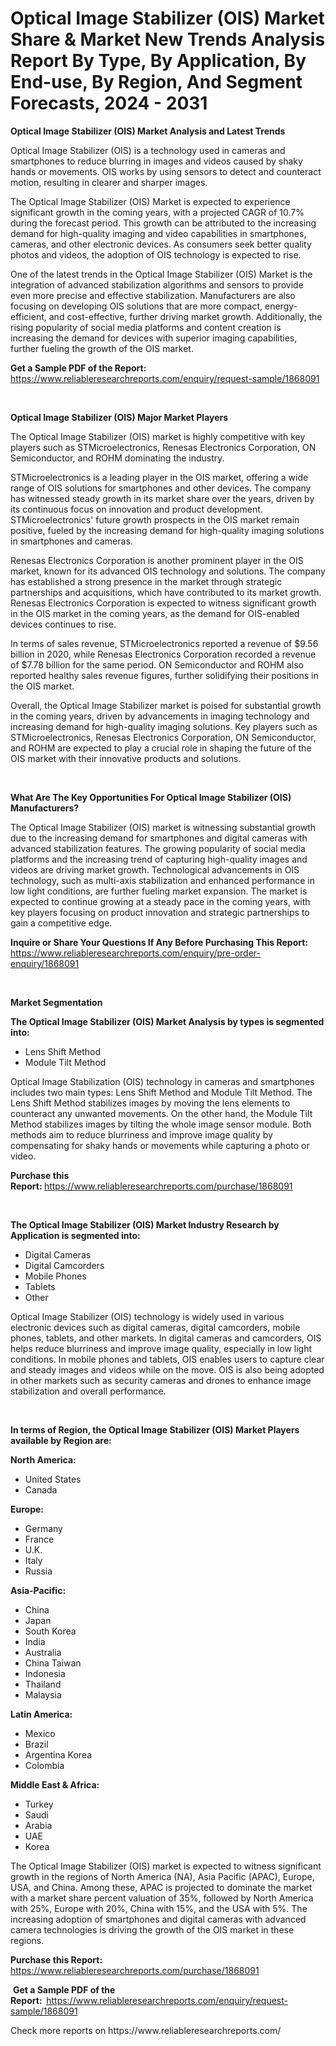 <p><h1>Optical Image Stabilizer (OIS) Market Share & Market New Trends Analysis Report By Type, By Application, By End-use, By Region, And Segment Forecasts, 2024 - 2031</h1></p><p><strong>Optical Image Stabilizer (OIS) Market Analysis and Latest Trends</strong></p>
<p><p>Optical Image Stabilizer (OIS) is a technology used in cameras and smartphones to reduce blurring in images and videos caused by shaky hands or movements. OIS works by using sensors to detect and counteract motion, resulting in clearer and sharper images.</p><p>The Optical Image Stabilizer (OIS) Market is expected to experience significant growth in the coming years, with a projected CAGR of 10.7% during the forecast period. This growth can be attributed to the increasing demand for high-quality imaging and video capabilities in smartphones, cameras, and other electronic devices. As consumers seek better quality photos and videos, the adoption of OIS technology is expected to rise.</p><p>One of the latest trends in the Optical Image Stabilizer (OIS) Market is the integration of advanced stabilization algorithms and sensors to provide even more precise and effective stabilization. Manufacturers are also focusing on developing OIS solutions that are more compact, energy-efficient, and cost-effective, further driving market growth. Additionally, the rising popularity of social media platforms and content creation is increasing the demand for devices with superior imaging capabilities, further fueling the growth of the OIS market.</p></p>
<p><strong>Get a Sample PDF of the Report:&nbsp;</strong> <a href="https://www.reliableresearchreports.com/enquiry/request-sample/1868091">https://www.reliableresearchreports.com/enquiry/request-sample/1868091</a></p>
<p>&nbsp;</p>
<p><strong>Optical Image Stabilizer (OIS) Major Market Players</strong></p>
<p><p>The Optical Image Stabilizer (OIS) market is highly competitive with key players such as STMicroelectronics, Renesas Electronics Corporation, ON Semiconductor, and ROHM dominating the industry. </p><p>STMicroelectronics is a leading player in the OIS market, offering a wide range of OIS solutions for smartphones and other devices. The company has witnessed steady growth in its market share over the years, driven by its continuous focus on innovation and product development. STMicroelectronics' future growth prospects in the OIS market remain positive, fueled by the increasing demand for high-quality imaging solutions in smartphones and cameras.</p><p>Renesas Electronics Corporation is another prominent player in the OIS market, known for its advanced OIS technology and solutions. The company has established a strong presence in the market through strategic partnerships and acquisitions, which have contributed to its market growth. Renesas Electronics Corporation is expected to witness significant growth in the OIS market in the coming years, as the demand for OIS-enabled devices continues to rise.</p><p>In terms of sales revenue, STMicroelectronics reported a revenue of $9.56 billion in 2020, while Renesas Electronics Corporation recorded a revenue of $7.78 billion for the same period. ON Semiconductor and ROHM also reported healthy sales revenue figures, further solidifying their positions in the OIS market.</p><p>Overall, the Optical Image Stabilizer market is poised for substantial growth in the coming years, driven by advancements in imaging technology and increasing demand for high-quality imaging solutions. Key players such as STMicroelectronics, Renesas Electronics Corporation, ON Semiconductor, and ROHM are expected to play a crucial role in shaping the future of the OIS market with their innovative products and solutions.</p></p>
<p>&nbsp;</p>
<p><strong>What Are The Key Opportunities For Optical Image Stabilizer (OIS) Manufacturers?</strong></p>
<p><p>The Optical Image Stabilizer (OIS) market is witnessing substantial growth due to the increasing demand for smartphones and digital cameras with advanced stabilization features. The growing popularity of social media platforms and the increasing trend of capturing high-quality images and videos are driving market growth. Technological advancements in OIS technology, such as multi-axis stabilization and enhanced performance in low light conditions, are further fueling market expansion. The market is expected to continue growing at a steady pace in the coming years, with key players focusing on product innovation and strategic partnerships to gain a competitive edge.</p></p>
<p><strong>Inquire or Share Your Questions If Any Before Purchasing This Report:</strong> <a href="https://www.reliableresearchreports.com/enquiry/pre-order-enquiry/1868091">https://www.reliableresearchreports.com/enquiry/pre-order-enquiry/1868091</a></p>
<p>&nbsp;</p>
<p><strong>Market Segmentation</strong></p>
<p><strong>The Optical Image Stabilizer (OIS) Market Analysis by types is segmented into:</strong></p>
<p><ul><li>Lens Shift Method</li><li>Module Tilt Method</li></ul></p>
<p><p>Optical Image Stabilization (OIS) technology in cameras and smartphones includes two main types: Lens Shift Method and Module Tilt Method. The Lens Shift Method stabilizes images by moving the lens elements to counteract any unwanted movements. On the other hand, the Module Tilt Method stabilizes images by tilting the whole image sensor module. Both methods aim to reduce blurriness and improve image quality by compensating for shaky hands or movements while capturing a photo or video.</p></p>
<p><strong>Purchase this Report:&nbsp;</strong><a href="https://www.reliableresearchreports.com/purchase/1868091">https://www.reliableresearchreports.com/purchase/1868091</a></p>
<p>&nbsp;</p>
<p><strong>The Optical Image Stabilizer (OIS) Market Industry Research by Application is segmented into:</strong></p>
<p><ul><li>Digital Cameras</li><li>Digital Camcorders</li><li>Mobile Phones</li><li>Tablets</li><li>Other</li></ul></p>
<p><p>Optical Image Stabilizer (OIS) technology is widely used in various electronic devices such as digital cameras, digital camcorders, mobile phones, tablets, and other markets. In digital cameras and camcorders, OIS helps reduce blurriness and improve image quality, especially in low light conditions. In mobile phones and tablets, OIS enables users to capture clear and steady images and videos while on the move. OIS is also being adopted in other markets such as security cameras and drones to enhance image stabilization and overall performance.</p></p>
<p>&nbsp;</p>
<p><strong>In terms of Region, the Optical Image Stabilizer (OIS) Market Players available by Region are:</strong></p>
<p>
    <p> <strong> North America: </strong>
        <ul>
            <li>United States</li>
            <li>Canada</li>
        </ul>
        </p> 
    <p> <strong> Europe: </strong>
        <ul>
            <li>Germany</li>
            <li>France</li>
            <li>U.K.</li>
            <li>Italy</li>
            <li>Russia</li>
        </ul>
        </p> 
    <p> <strong> Asia-Pacific: </strong>
        <ul>
            <li>China</li>
            <li>Japan</li>
            <li>South Korea</li>
            <li>India</li>
            <li>Australia</li>
            <li>China Taiwan</li>
            <li>Indonesia</li>
            <li>Thailand</li>
            <li>Malaysia</li>
        </ul>
        </p> 
    <p> <strong> Latin America: </strong>
        <ul>
            <li>Mexico</li>
            <li>Brazil</li>
            <li>Argentina Korea</li>
            <li>Colombia</li>
        </ul>
        </p> 
    <p> <strong> Middle East & Africa: </strong>
        <ul>
            <li>Turkey</li>
            <li>Saudi</li>
            <li>Arabia</li>
            <li>UAE</li>
            <li>Korea</li>
        </ul>
    </p>
    </p>
<p><p>The Optical Image Stabilizer (OIS) market is expected to witness significant growth in the regions of North America (NA), Asia Pacific (APAC), Europe, USA, and China. Among these, APAC is projected to dominate the market with a market share percent valuation of 35%, followed by North America with 25%, Europe with 20%, China with 15%, and the USA with 5%. The increasing adoption of smartphones and digital cameras with advanced camera technologies is driving the growth of the OIS market in these regions.</p></p>
<p><strong>Purchase this Report: </strong><a href="https://www.reliableresearchreports.com/purchase/1868091">https://www.reliableresearchreports.com/purchase/1868091</a></p>
<p>&nbsp;<strong>Get a Sample PDF of the Report:&nbsp;&nbsp;</strong><a href="https://www.reliableresearchreports.com/enquiry/request-sample/1868091">https://www.reliableresearchreports.com/enquiry/request-sample/1868091</a></p>
<p><strong></strong></p>
<p>Check more reports on https://www.reliableresearchreports.com/</p>